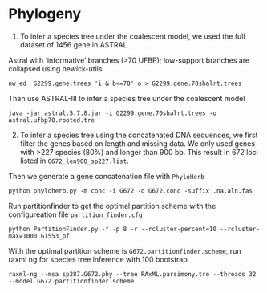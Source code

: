 # Phylogeny

1. To infer a species tree under the coalescent model, we used the full dataset of 1456 gene in ASTRAL

Astral with ‘informative’ branches (>70 UFBP); low-support branches are collapsed using newick-utils

```
nw_ed  G2299.gene.trees 'i & b<=70' o > G2299.gene.70shalrt.trees
```
Then use ASTRAL-III to infer a species tree under the coalescent model
```
java -jar astral.5.7.8.jar -i G2299.gene.70shalrt.trees -o astral.ufbp70.rooted.tre
```

2. To infer a species tree using the concatenated DNA sequences, we first filter the genes based on length and missing data. We only used genes with >227 species (80%) and longer than 900 bp. This result in 672 loci listed in `G672_len900_sp227.list`.

Then we generate a gene concatenation file with `PhyloHerb`
```
python phyloherb.py -m conc -i G672 -o G672.conc -suffix .na.aln.fas
```

Run partitionfinder to get the optimal partition scheme with the configureation file `partition_finder.cfg`
```
python PartitionFinder.py -f -p 8 -r --rcluster-percent=10 --rcluster-max=1000 G1553_pf
```
With the optimal partition scheme is `G672.partitionfinder.scheme`, run raxml ng for species tree inference with 100 bootstrap
```
raxml-ng --msa sp287.G672.phy --tree RAxML.parsimony.tre --threads 32 --model G672.partitionfinder.scheme
```
